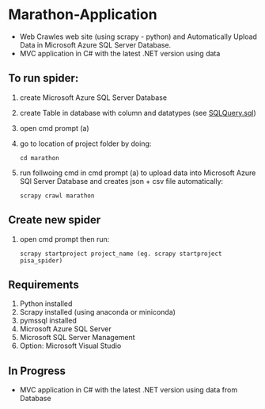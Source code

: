 # Marathon-Application
 * Web Crawles web site (using scrapy - python) and Automatically Upload Data in Microsoft Azure SQL Server Database.
 * MVC application in C# with the latest .NET version using data


## To run spider:

1. create Microsoft Azure SQL Server Database

2. create Table in database with column and datatypes (see [SQLQuery.sql](https://github.com/sharad97/Marathon-Application-/blob/Development/SQLQuery.sql))

3. open cmd prompt (a)

4. go to location of project folder by doing:
   ```
   cd marathon
   ```
   
5. run follwoing cmd in cmd prompt (a) to upload data into Microsoft Azure SQl Server Database
   and creates json + csv file automatically:
   ```
   scrapy crawl marathon
   ```
   
## Create new spider

1. open cmd prompt then run:
   ```
   scrapy startproject project_name (eg. scrapy startproject pisa_spider)
   ```
   
## Requirements 

1. Python installed
2. Scrapy installed (using anaconda or miniconda)
3. pymssql installed
4. Microsoft Azure SQL Server
5. Microsoft SQL Server Management
6. Option: Microsoft Visual Studio

 ## In Progress
 * MVC application in C# with the latest .NET version using data from Database

